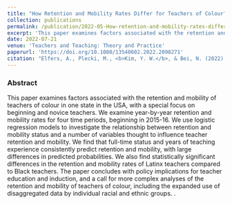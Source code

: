 ```yaml
---
title: "How Retention and Mobility Rates Differ for Teachers of Colour?"
collection: publications
permalink: /publication/2022-05-How-retention-and-mobility-rates-differ-for-teachers-of-color
excerpt: 'This paper examines factors associated with the retention and mobility of teachers of colour in one state in the USA, with a special focus on beginning and novice teachers.'
date: 2022-07-21
venue: 'Teachers and Teaching: Theory and Practice'
paperurl: 'https://doi.org/10.1080/13540602.2022.2098271'
citation: "Elfers, A., Plecki, M., <b>Kim, Y. W.</b>, & Bei, N. (2022). How retention and mobility rates differ for teachers of colour? <i> Teachers and Teaching: Theory and Practice, 28, </i> 724-741."
---
```

### Abstract
This paper examines factors associated with the retention and mobility of teachers of colour in one state in the USA, with a special focus on beginning and novice teachers. We examine year-by-year retention and mobility rates for four time periods, beginning in 2015-16. We use logistic regression models to investigate the relationship between retention and mobility status and a number of variables thought to influence teacher retention and mobility. We find that full-time status and years of teaching experience consistently predict retention and mobility, with large differences in predicted probabilities. We also find statistically significant differences in the retention and mobility rates of Latinx teachers compared to Black teachers. The paper concludes with policy implications for teacher education and induction, and a call for more complex analyses of the retention and mobility of teachers of colour, including the expanded use of disaggregated data by individual racial and ethnic groups. .
